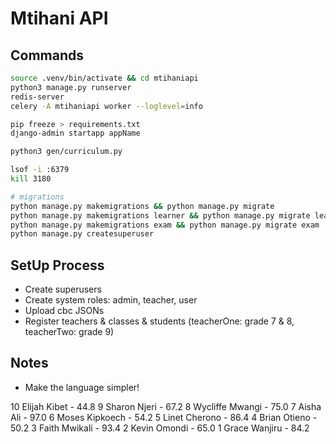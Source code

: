 # Mtihani API

## Commands

```bash
source .venv/bin/activate && cd mtihaniapi
python3 manage.py runserver
redis-server
celery -A mtihaniapi worker --loglevel=info

pip freeze > requirements.txt
django-admin startapp appName

python3 gen/curriculum.py

lsof -i :6379
kill 3180

# migrations
python manage.py makemigrations && python manage.py migrate
python manage.py makemigrations learner && python manage.py migrate learner
python manage.py makemigrations exam && python manage.py migrate exam
python manage.py createsuperuser
```

## SetUp Process
- Create superusers
- Create system roles: admin, teacher, user
- Upload cbc JSONs
- Register teachers & classes & students (teacherOne: grade 7 & 8, teacherTwo: grade 9)


## Notes
- Make the language simpler!

10 Elijah Kibet - 44.8
9 Sharon Njeri - 67.2
8 Wycliffe Mwangi - 75.0
7 Aisha Ali - 97.0
6 Moses Kipkoech - 54.2
5 Linet Cherono - 86.4
4 Brian Otieno - 50.2
3 Faith Mwikali - 93.4
2 Kevin Omondi - 65.0
1 Grace Wanjiru - 84.2